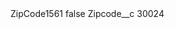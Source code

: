 <?xml version="1.0" encoding="UTF-8"?>
<CustomMetadata xmlns="http://soap.sforce.com/2006/04/metadata" xmlns:xsi="http://www.w3.org/2001/XMLSchema-instance" xmlns:xsd="http://www.w3.org/2001/XMLSchema">
    <label>ZipCode1561</label>
    <protected>false</protected>
    <values>
        <field>Zipcode__c</field>
        <value xsi:type="xsd:string">30024</value>
    </values>
</CustomMetadata>
